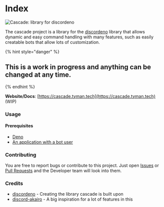 # Index

![Cascade: library for discordeno](https://cdn.discordapp.com/attachments/807406629070700584/807601297590059038/imageedit_1_3499097741.png)

The cascade project is a library for the [discordeno](https://github.com/discordeno/discordeno) library that allows dynamic and easy command handling with many features, such as easily creatable bots that allow lots of customization.

{% hint style="danger" %}
## This is a work in progress and anything can be changed at any time.
{% endhint %}

**Website/Docs**: [https://cascade.tyman.tech](https://cascade.tyman.tech) \(WIP\)

### Usage

#### Prerequisites

* [Deno](https://deno.land/)
* [An application with a bot user](https://discord.com/developers/applications)

### Contributing

You are free to report bugs or contribute to this project. Just open [Issues](https://github.com/TymanWasTaken/cascade/issues) or [Pull Requests](https://github.com/TymanWasTaken/cascade/pulls) and the Developer team will look into them.

### Credits

* [discordeno](https://github.com/discordeno/discordeno) - Creating the library cascade is built upon
* [discord-akairo](https://discord-akairo.github.io/) - A big inspiration for a lot of features in this

